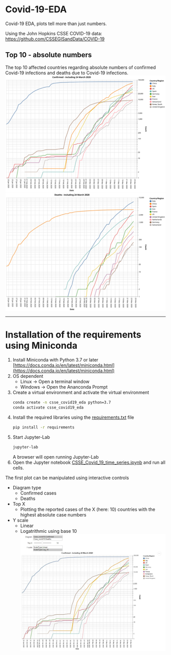 # Covid-19-EDA
Covid-19 EDA, plots tell more than just numbers.

Using the John Hopkins CSSE COVID-19 data: https://github.com/CSSEGISandData/COVID-19 <br>

## Top 10 - absolute numbers
The top 10 affected countries regarding absolute numbers of confirmed Covid-19 infections and deaths due to Covid-19 infections.
![](./Confirmed_top10_Log_10.svg)
![](./Deaths_top10_Log_10.svg)

---
# Installation of the requirements using Miniconda
1. Install Miniconda with Python 3.7 or later [https://docs.conda.io/en/latest/miniconda.html](https://docs.conda.io/en/latest/miniconda.html)
2. OS dependent
    * Linux &rarr; Open a terminal window
    * Windows &rarr; Open the Ananconda Prompt
4. Create a virtual environment and activate the virtual environment
    ```bash
    conda create -n csse_covid19_eda python=3.7
    conda activate csse_covid19_eda
    ```
5. Install the required libraries using the [requirements.txt](requirements.txt) file
    ```bash
    pip install -r requirements
    ```
6. Start Jupyter-Lab
    ```bash
    jupyter-lab
    ```
    A browser will open running Jupyter-Lab
7. Open the Jupyter notebook [CSSE_Covid_19_time_series.ipynb](CSSE_Covid_19_time_series.ipynb) and run all cells.

The first plot can be manipulated using interactive controls
* Diagram type
    * Confirmed cases
    * Deaths
* Top X
    * Plotting the reported cases of the X (here: 10) countries with the highest absolute case numbers
* Y scale
    * Linear
    * Logatrithmic using base 10
![](screen_shot_ipywidgets.JPG)



